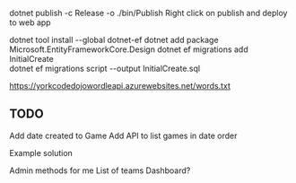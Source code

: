 dotnet publish -c Release -o ./bin/Publish
Right click on publish and deploy to web app

dotnet tool install --global dotnet-ef 
dotnet add package Microsoft.EntityFrameworkCore.Design
dotnet ef migrations add InitialCreate             
dotnet ef migrations script --output InitialCreate.sql

https://yorkcodedojowordleapi.azurewebsites.net/words.txt

## TODO

Add date created to Game
Add API to list games in date order

Example solution

Admin methods for me
  List of teams
  Dashboard?
